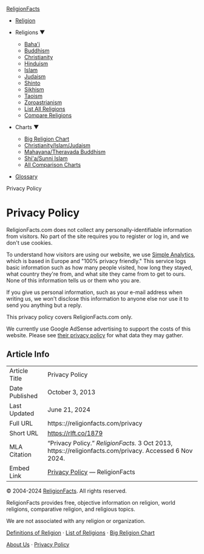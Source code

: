 [ReligionFacts](https://religionfacts.com/)

* [Religion](https://religionfacts.com/religion)
* Religions ▼
    
    * [Baha'i](https://religionfacts.com/bahai)
    * [Buddhism](https://religionfacts.com/buddhism)
    * [Christianity](https://religionfacts.com/christianity)
    * [Hinduism](https://religionfacts.com/hinduism)
    * [Islam](https://religionfacts.com/islam)
    * [Judaism](https://religionfacts.com/judaism)
    * [Shinto](https://religionfacts.com/shinto)
    * [Sikhism](https://religionfacts.com/sikhism)
    * [Taoism](https://religionfacts.com/taoism)
    * [Zoroastrianism](https://religionfacts.com/zoroastrianism)
    * [List All Religions](https://religionfacts.com/religions)
    * [Compare Religions](https://religionfacts.com/big-religion-chart)
    
* Charts ▼
    
    * [Big Religion Chart](https://religionfacts.com/big-religion-chart)
    * [Christianity/Islam/Judaism](https://religionfacts.com/charts/christianity-islam-judaism)
    * [Mahayana/Theravada Buddhism](https://religionfacts.com/charts/mahayana-theravada-buddhism)
    * [Shi'a/Sunni Islam](https://religionfacts.com/charts/shia-sunni-islam)
    * [All Comparison Charts](https://religionfacts.com/charts)
    
* [Glossary](https://religionfacts.com/glossary)

Privacy Policy

Privacy Policy
==============

ReligionFacts.com does not collect any personally-identifiable information from visitors. No part of the site requires you to register or log in, and we don't use cookies.

To understand how visitors are using our website, we use [Simple Analytics](https://www.simpleanalytics.com/), which is based in Europe and "100% privacy friendly." This service logs basic information such as how many people visited, how long they stayed, what country they're from, and what site they came from to get to ours. None of this information tells us or them who you are.

If you give us personal information, such as your e-mail address when writing us, we won't disclose this information to anyone else nor use it to send you anything but a reply.

This privacy policy covers ReligionFacts.com only.

We currently use Google AdSense advertising to support the costs of this website. Please see [their privacy policy](https://policies.google.com/technologies/partner-sites) for what data they may gather.

Article Info
------------

|     |     |
| --- | --- |
| Article Title | Privacy Policy |
| Date Published | October 3, 2013 |
| Last Updated | June 21, 2024 |
| Full URL | https:://religionfacts.com/privacy |
| Short URL | https://rlft.co/1879 |
| MLA Citation | “Privacy Policy.” _ReligionFacts._ 3 Oct 2013, https:://religionfacts.com/privacy. Accessed 6 Nov 2024. |
| Embed Link | <a href="https:://religionfacts.com/privacy">Privacy Policy</a> — ReligionFacts |

© 2004-2024 [ReligionFacts](https://religionfacts.com/). All rights reserved.

ReligionFacts provides free, objective information on religion, world religions, comparative religion, and religious topics.

We are not associated with any religion or organization.

[Definitions of Religion](https://religionfacts.com/religion) · [List of Religions](https://religionfacts.com/religions) · [Big Religion Chart](https://religionfacts.com/big-religion-chart)

[About Us](https://religionfacts.com/about) · [Privacy Policy](https://religionfacts.com/privacy)